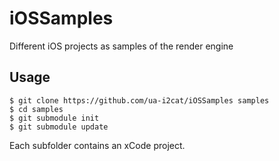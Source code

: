 iOSSamples
==========

Different iOS projects as samples of the render engine

## Usage

```
$ git clone https://github.com/ua-i2cat/iOSSamples samples
$ cd samples
$ git submodule init
$ git submodule update
```

Each subfolder contains an xCode project.
